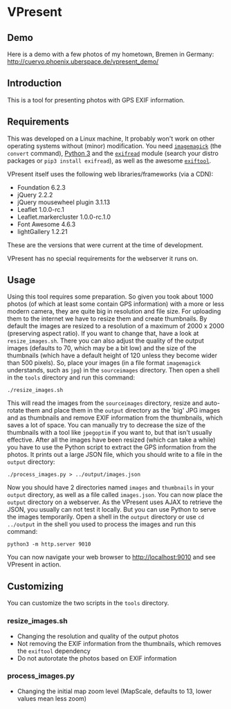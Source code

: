 # VPresent

## Demo
Here is a demo with a few photos of my hometown, Bremen in Germany: <http://cuervo.phoenix.uberspace.de/vpresent_demo/>

## Introduction
This is a tool for presenting photos with GPS EXIF information.

## Requirements
This was developed on a Linux machine, It probably won't work on other operating systems without (minor) modification. You need [`imagemagick`](https://www.imagemagick.org/) (the `convert` command), [Python 3](https://www.python.org/) and the [`exifread`](https://pypi.python.org/pypi/ExifRead/2.1.2) module (search your distro packages or `pip3 install exifread`), as well as the awesome [`exiftool`](http://www.sno.phy.queensu.ca/~phil/exiftool/).

VPresent itself uses the following web libraries/frameworks (via a CDN):
* Foundation 6.2.3
* jQuery 2.2.2
* jQuery mousewheel plugin 3.1.13
* Leaflet 1.0.0-rc.1
* Leaflet.markercluster 1.0.0-rc.1.0
* Font Awesome 4.6.3
* lightGallery 1.2.21

These are the versions that were current at the time of development.

VPresent has no special requirements for the webserver it runs on.

## Usage
Using this tool requires some preparation. So given you took about 1000 photos (of which at least some contain GPS information) with a more or less modern camera, they are quite big in resolution and file size. For uploading them to the internet we have to resize them and create thumbnails. By default the images are resized to a resolution of a maximum of 2000 x 2000 (preserving aspect ratio). If you want to change that, have a look at `resize_images.sh`. There you can also adjust the quality of the output images (defaults to 70, which may be a bit low) and the size of the thumbnails (which have a default height of 120 unless they become wider than 500 pixels). So, place your images (in a file format `imagemagick` understands, such as `jpg`) in the `sourceimages` directory. Then open a shell in the `tools` directory and run this command:

    ./resize_images.sh

This will read the images from the `sourceimages` directory, resize and auto-rotate them and place them in the `output` directory as the 'big' JPG images and as thumbnails and remove EXIF information from the thumbnails, which saves a lot of space. You can manually try to decrease the size of the thumbnails with a tool like `jpegoptim` if you want to, but that isn't usually effective. After all the images have been resized (which can take a while) you have to use the Python script to extract the GPS information from the photos. It prints out a large JSON file, which you should write to a file in the `output` directory:

    ./process_images.py > ../output/images.json

Now you should have 2 directories named `images` and `thumbnails` in your `output` directory, as well as a file called `images.json`. You can now place the `output` directory on a webserver. As the VPresent uses AJAX to retrieve the JSON, you usually can not test it locally. But you can use Python to serve the images temporarily. Open a shell in the `output` directory or use `cd ../output` in the shell you used to process the images and run this command:

    python3 -m http.server 9010

You can now navigate your web browser to <http://localhost:9010> and see VPresent in action.

## Customizing
You can customize the two scripts in the `tools` directory.

### resize_images.sh
* Changing the resolution and quality of the output photos
* Not removing the EXIF information from the thumbnails, which removes the `exiftool` dependency
* Do not autorotate the photos based on EXIF information

### process_images.py
* Changing the initial map zoom level (MapScale, defaults to 13, lower values mean less zoom)
